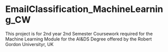 # EmailClassification_MachineLearning_CW
This project is  for 2nd year 2nd Semester Coursework required for the Machine Learning Module for the AI&amp;DS Degree offered by the Robert Gordon Universityr, UK
